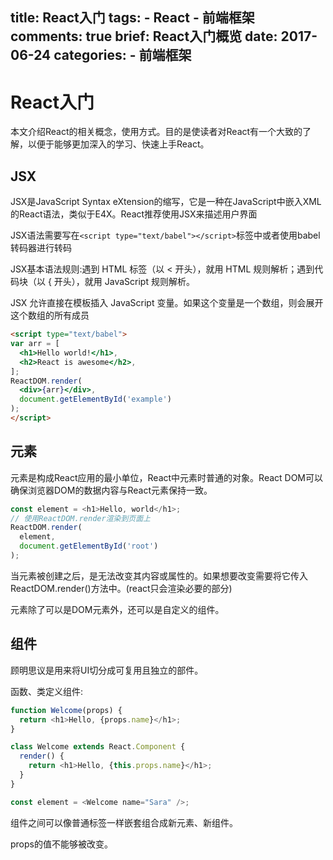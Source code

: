 title: React入门
tags:
    - React
    - 前端框架
comments: true
brief: React入门概览
date: 2017-06-24
categories:
    - 前端框架
---
# React入门
本文介绍React的相关概念，使用方式。目的是使读者对React有一个大致的了解，以便于能够更加深入的学习、快速上手React。

<!-- more -->
## JSX
JSX是JavaScript Syntax eXtension的缩写，它是一种在JavaScript中嵌入XML的React语法，类似于E4X。React推荐使用JSX来描述用户界面

JSX语法需要写在`<script type="text/babel"></script>`标签中或者使用babel转码器进行转码

JSX基本语法规则:遇到 HTML 标签（以 < 开头），就用 HTML 规则解析；遇到代码块（以 { 开头），就用 JavaScript 规则解析。

JSX 允许直接在模板插入 JavaScript 变量。如果这个变量是一个数组，则会展开这个数组的所有成员

```html
<script type="text/babel">
var arr = [
  <h1>Hello world!</h1>,
  <h2>React is awesome</h2>,
];
ReactDOM.render(
  <div>{arr}</div>,
  document.getElementById('example')
);
</script>
```

## 元素
元素是构成React应用的最小单位，React中元素时普通的对象。React DOM可以确保浏览器DOM的数据内容与React元素保持一致。

```js
const element = <h1>Hello, world</h1>;
// 使用ReactDOM.render渲染到页面上
ReactDOM.render(
  element,
  document.getElementById('root')
);
```

当元素被创建之后，是无法改变其内容或属性的。如果想要改变需要将它传入ReactDOM.render()方法中。(react只会渲染必要的部分)

元素除了可以是DOM元素外，还可以是自定义的组件。

## 组件
顾明思议是用来将UI切分成可复用且独立的部件。

函数、类定义组件:
```js
function Welcome(props) {
  return <h1>Hello, {props.name}</h1>;
}

class Welcome extends React.Component {
  render() {
    return <h1>Hello, {this.props.name}</h1>;
  }
}

const element = <Welcome name="Sara" />;
```

组件之间可以像普通标签一样嵌套组合成新元素、新组件。

props的值不能够被改变。